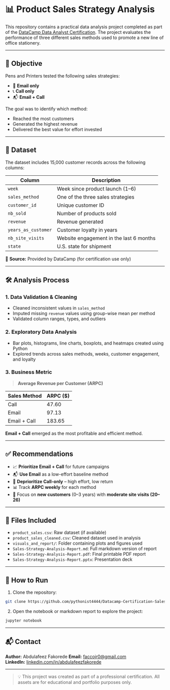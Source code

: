# 📊 Product Sales Strategy Analysis

This repository contains a practical data analysis project completed as part of the [DataCamp Data Analyst Certification](https://www.datacamp.com/certification). The project evaluates the performance of three different sales methods used to promote a new line of office stationery.

---

## 🧠 Objective

Pens and Printers tested the following sales strategies:
- 📩 **Email only**
- 📞 **Call only**
- 📬 **Email + Call**

The goal was to identify which method:
- Reached the most customers
- Generated the highest revenue
- Delivered the best value for effort invested

---

## 📁 Dataset

The dataset includes 15,000 customer records across the following columns:

| Column | Description |
|--------|-------------|
| `week` | Week since product launch (1–6) |
| `sales_method` | One of the three sales strategies |
| `customer_id` | Unique customer ID |
| `nb_sold` | Number of products sold |
| `revenue` | Revenue generated |
| `years_as_customer` | Customer loyalty in years |
| `nb_site_visits` | Website engagement in the last 6 months |
| `state` | U.S. state for shipment |

📎 **Source:** Provided by DataCamp (for certification use only)

---

## 🛠️ Analysis Process

### 1. **Data Validation & Cleaning**
- Cleaned inconsistent values in `sales_method`
- Imputed missing `revenue` values using group-wise mean per method
- Validated column ranges, types, and outliers

### 2. **Exploratory Data Analysis**
- Bar plots, histograms, line charts, boxplots, and heatmaps created using Python
- Explored trends across sales methods, weeks, customer engagement, and loyalty

### 3. **Business Metric**
> **Average Revenue per Customer (ARPC)**

| Sales Method     | ARPC ($) |
|------------------|----------|
| Call             | 47.60    |
| Email            | 97.13    |
| Email + Call     | 183.65   |

**Email + Call** emerged as the most profitable and efficient method.

---

## ✅ Recommendations

- 📈 **Prioritize Email + Call** for future campaigns
- 📬 **Use Email** as a low-effort baseline method
- 🔻 **Deprioritize Call-only** – high effort, low return
- 📊 Track **ARPC weekly** for each method
- 🎯 Focus on **new customers** (0–3 years) with **moderate site visits (20–26)**

---

## 📄 Files Included

- `product_sales.csv`: Raw dataset (if available)
- `product_sales_cleaned.csv`: Cleaned dataset used in analysis
- `visuals_and_report/`: Folder containing plots and figures used
- `Sales-Strategy-Analysis-Report.md`: Full markdown version of report
- `Sales-Strategy-Analysis-Report.pdf`: Final printable PDF report
- `Sales-Strategy-Analysis-Report.pptx`: Presentation deck

---

## 🚀 How to Run

1. Clone the repository:
```bash
git clone https://github.com/pythonist4444/Datacamp-Certification-Sales-EDA
```

2. Open the notebook or markdown report to explore the project:
```bash
jupyter notebook
```

---

## 📬 Contact

**Author:** Abdulafeez Fakorede 
**Email:** faccojr0@gmail.com  
**LinkedIn:** [linkedin.com/in/abdulafeezfakorede](https://www.linkedin.com/in/abdulafeezfakorede/)

---

> 💡 This project was created as part of a professional certification. All assets are for educational and portfolio purposes only.
